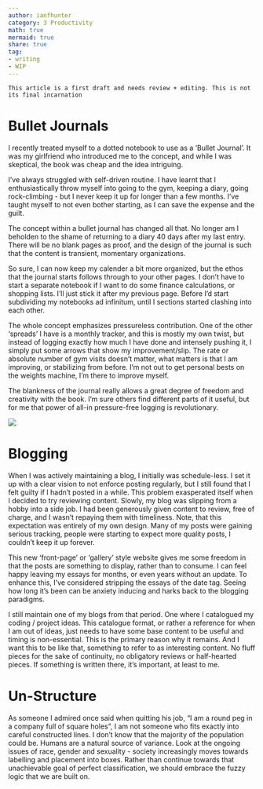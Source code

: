 ```yaml
---
author: ianfhunter
category: 3 Productivity
math: true
mermaid: true
share: true
tag:
- writing
- WIP
---
```


```ad-note
This article is a first draft and needs review + editing. This is not its final incarnation
```

# Bullet Journals

I recently treated myself to a dotted notebook to use as a ‘Bullet Journal’. It was my girlfriend who introduced me to the concept, and while I was skeptical, the book was cheap and the idea intriguing.

I’ve always struggled with self-driven routine. I have learnt that I enthusiastically throw myself into going to the gym, keeping a diary, going rock-climbing - but I never keep it up for longer than a few months. I’ve taught myself to not even bother starting, as I can save the expense and the guilt.

The concept within a bullet journal has changed all that. No longer am I beholden to the shame of returning to a diary 40 days after my last entry. There will be no blank pages as proof, and the design of the journal is such that the content is transient, momentary organizations.

So sure, I can now keep my calender a bit more organized, but the ethos that the journal starts follows through to your other pages. I don’t have to start a separate notebook if I want to do some finance calculations, or shopping lists. I’ll just stick it after my previous page. Before I’d start subdividing my notebooks ad infinitum, until I sections started clashing into each other.

The whole concept emphasizes pressureless contribution. One of the other ‘spreads’ I have is a monthly tracker, and this is mostly my own twist, but instead of logging exactly how much I have done and intensely pushing it, I simply put some arrows that show my improvement/slip. The rate or absolute number of gym visits doesn’t matter, what matters is that I am improving, or stabilizing from before. I’m not out to get personal bests on the weights machine, I’m there to improve myself.

The blankness of the journal really allows a great degree of freedom and creativity with the book. I’m sure others find different parts of it useful, but for me that power of all-in pressure-free logging is revolutionary.

<img src='/assets/img/notes/StockImage_BulletJournal.png' />

# Blogging

When I was actively maintaining a blog, I initially was schedule-less. I set it up with a clear vision to not enforce posting regularly, but I still found that I felt guilty if I hadn’t posted in a while. This problem exasperated itself when I decided to try reviewing content. Slowly, my blog was slipping from a hobby into a side job. I had been generously given content to review, free of charge, and I wasn’t repaying them with timeliness. Note, that this expectation was entirely of my own design. Many of my posts were gaining serious tracking, people were starting to expect more quality posts, I couldn’t keep it up forever.

This new ‘front-page’ or ‘gallery’ style website gives me some freedom in that the posts are something to display, rather than to consume. I can feel happy leaving my essays for months, or even years without an update. To enhance this, I’ve considered stripping the essays of the date tag. Seeing how long it’s been can be anxiety inducing and harks back to the blogging paradigms.

I still maintain one of my blogs from that period. One where I catalogued my coding / project ideas. This catalogue format, or rather a reference for when I am out of ideas, just needs to have some base content to be useful and timing is non-essential. This is the primary reason why it remains. And I want this to be like that, something to refer to as interesting content. No fluff pieces for the sake of continuity, no obligatory reviews or half-hearted pieces. If something is written there, it’s important, at least to me.

# Un-Structure

As someone I admired once said when quitting his job, “I am a round peg in a company full of square holes”, I am not someone who fits exactly into careful constructed lines. I don’t know that the majority of the population could be. Humans are a natural source of variance. Look at the ongoing issues of race, gender and sexuality - society increasingly moves towards labelling and placement into boxes. Rather than continue towards that unachievable goal of perfect classification, we should embrace the fuzzy logic that we are built on.